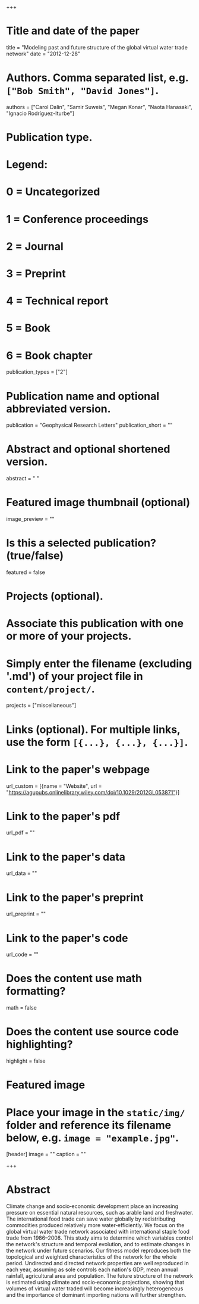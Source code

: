+++
# Title and date of the paper
title = "Modeling past and future structure of the global virtual water trade network"
date = "2012-12-28"

# Authors. Comma separated list, e.g. `["Bob Smith", "David Jones"]`.
authors = ["Carol Dalin", "Samir Suweis", "Megan Konar", "Naota Hanasaki", "Ignacio Rodríguez-Iturbe"]
# Publication type.
# Legend:
# 0 = Uncategorized
# 1 = Conference proceedings
# 2 = Journal
# 3 = Preprint
# 4 = Technical report
# 5 = Book
# 6 = Book chapter
publication_types = ["2"]

# Publication name and optional abbreviated version.
publication = "Geophysical Research Letters"
publication_short = ""

# Abstract and optional shortened version.
abstract = " "
# Featured image thumbnail (optional)
image_preview = ""

# Is this a selected publication? (true/false)
featured = false

# Projects (optional).
#   Associate this publication with one or more of your projects.
#   Simply enter the filename (excluding '.md') of your project file in `content/project/`.
projects = ["miscellaneous"]

# Links (optional). For multiple links, use the form `[{...}, {...}, {...}]`.
# Link to the paper's webpage
url_custom = [{name = "Website", url = "https://agupubs.onlinelibrary.wiley.com/doi/10.1029/2012GL053871"}]
# Link to the paper's pdf
url_pdf = ""
# Link to the paper's data
url_data = ""
# Link to the paper's preprint
url_preprint = ""
# Link to the paper's code
url_code = ""


# Does the content use math formatting?
math = false

# Does the content use source code highlighting?
highlight = false

# Featured image
# Place your image in the `static/img/` folder and reference its filename below, e.g. `image = "example.jpg"`.
[header]
image = ""
caption = ""

+++

# Abstract
Climate change and socio‐economic development place an increasing pressure on essential natural resources, such as arable land and freshwater. The international food trade can save water globally by redistributing commodities produced relatively more water‐efficiently. We focus on the global virtual water trade network associated with international staple food trade from 1986–2008. This study aims to determine which variables control the network's structure and temporal evolution, and to estimate changes in the network under future scenarios. Our fitness model reproduces both the topological and weighted characteristics of the network for the whole period. Undirected and directed network properties are well reproduced in each year, assuming as sole controls each nation's GDP, mean annual rainfall, agricultural area and population. The future structure of the network is estimated using climate and socio‐economic projections, showing that volumes of virtual water traded will become increasingly heterogeneous and the importance of dominant importing nations will further strengthen.

